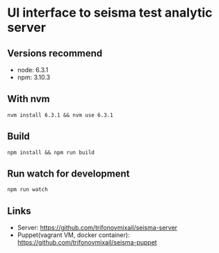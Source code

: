 UI interface to seisma test analytic server
===========================================


Versions recommend
------------------

* node: 6.3.1
* npm: 3.10.3


With nvm
--------

    nvm install 6.3.1 && nvm use 6.3.1


Build
-----

    npm install && npm run build


Run watch for development
-------------------------

    npm run watch


Links
-----

* Server: https://github.com/trifonovmixail/seisma-server
* Puppet(vagrant VM, docker container): https://github.com/trifonovmixail/seisma-puppet